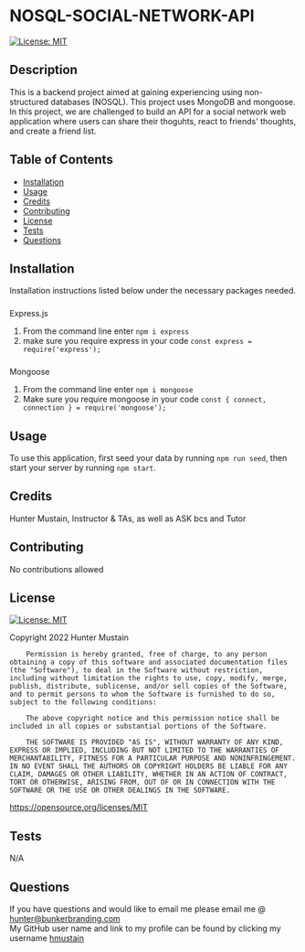 # NOSQL-SOCIAL-NETWORK-API
[![License: MIT](https://img.shields.io/badge/License-MIT-yellow.svg)](https://opensource.org/licenses/MIT)
        

## Description
This is a backend project aimed at gaining experiencing using non-structured databases (NOSQL). This project uses MongoDB and mongoose. In this project, we are challenged to build an API for a social network web application where users can share their thoguhts, react to friends' thoughts, and create a friend list.

## Table of Contents

- [Installation](#installation)
- [Usage](#usage)
- [Credits](#credits)
- [Contributing](#contributing)
- [License](#license)
- [Tests](#tests)
- [Questions](#questions)

## Installation
Installation instructions listed below under the necessary packages needed.

###
Express.js
1) From the command line enter `npm i express`
2) make sure you require express in your code `const express = require('express');`

###
Mongoose
1) From the command line enter `npm i mongoose`
2) Make sure you require mongoose in your code `const { connect, connection } = require('mongoose');`

## Usage
To use this application, first seed your data by running `npm run seed`, then start your server by running `npm start`.

## Credits
Hunter Mustain, Instructor & TAs, as well as ASK bcs and Tutor

## Contributing
No contributions allowed <br>


## License
[![License: MIT](https://img.shields.io/badge/License-MIT-yellow.svg)](https://opensource.org/licenses/MIT)
        
Copyright 2022 Hunter Mustain

        Permission is hereby granted, free of charge, to any person obtaining a copy of this software and associated documentation files (the "Software"), to deal in the Software without restriction, including without limitation the rights to use, copy, modify, merge, publish, distribute, sublicense, and/or sell copies of the Software, and to permit persons to whom the Software is furnished to do so, subject to the following conditions:
        
        The above copyright notice and this permission notice shall be included in all copies or substantial portions of the Software.
        
        THE SOFTWARE IS PROVIDED "AS IS", WITHOUT WARRANTY OF ANY KIND, EXPRESS OR IMPLIED, INCLUDING BUT NOT LIMITED TO THE WARRANTIES OF MERCHANTABILITY, FITNESS FOR A PARTICULAR PURPOSE AND NONINFRINGEMENT. IN NO EVENT SHALL THE AUTHORS OR COPYRIGHT HOLDERS BE LIABLE FOR ANY CLAIM, DAMAGES OR OTHER LIABILITY, WHETHER IN AN ACTION OF CONTRACT, TORT OR OTHERWISE, ARISING FROM, OUT OF OR IN CONNECTION WITH THE SOFTWARE OR THE USE OR OTHER DEALINGS IN THE SOFTWARE.
https://opensource.org/licenses/MIT
        

## Tests
N/A

## Questions
If you have questions and would like to email me please email me @ hunter@bunkerbranding.com <br>
My GitHub user name and link to my profile can be found by clicking my username <a href="www.github.com/hmustain">hmustain</a>

